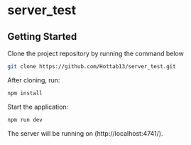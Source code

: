 # server_test

## Getting Started

Clone the project repository by running the command below

```bash
git clone https://github.com/Hottab13/server_test.git
```

After cloning, run:

```bash
npm install 
```

Start the application:

```bash
npm run dev
```

The server will be running on (http://localhost:4741/).


